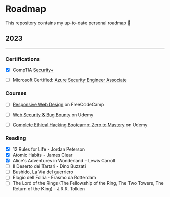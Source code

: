 # Roadmap
This repository contains my up-to-date personal roadmap 🧭

## 2023
---

### Certifications
- [x] CompTIA [Security+](https://www.comptia.org/certifications/security)
- [ ] Microsoft Certified: [Azure Security Engineer Associate](https://learn.microsoft.com/en-us/certifications/azure-security-engineer/)


### Courses
- [ ] [Responsive Web Design](https://www.freecodecamp.org/learn/2022/responsive-web-design/) on FreeCodeCamp
- [ ] [Web Security & Bug Bounty](https://www.udemy.com/course/web-security-and-bug-bounty-learn-penetration-testing/) on Udemy
- [ ] [Complete Ethical Hacking Bootcamp: Zero to Mastery](https://www.udemy.com/course/complete-ethical-hacking-bootcamp-zero-to-mastery/) on Udemy


### Reading
- [x] 12 Rules for Life - Jordan Peterson
- [x] Atomic Habits - James Clear
- [x] Alice's Adventures in Wonderland - Lewis Carroll
- [ ] Il Deserto dei Tartari - Dino Buzzati
- [ ] Bushido, La Via del guerriero
- [ ] Elogio dell Follia - Erasmo da Rotterdam
- [ ] The Lord of the Rings (The Fellowship of the Ring, The Two Towers, The Return of the King) - J.R.R. Tolkien